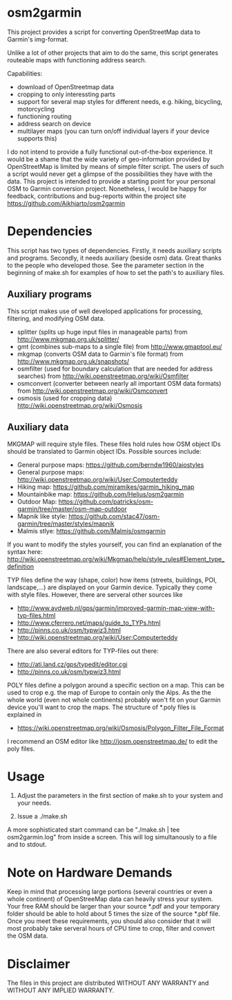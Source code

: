 osm2garmin
==========

This project provides a script for converting OpenStreetMap data to Garmin's img-format. 

Unlike a lot of other projects that aim to do the same, this script generates routeable maps with functioning address search.

Capabilities:
* download of OpenStreetmap data
* cropping to only interessting parts
* support for several map styles for different needs, e.g. hiking, bicycling, motorcycling
* functioning routing
* address search on device
* multilayer maps (you can turn on/off individual layers if your device supports this)

I do not intend to provide a fully functional out-of-the-box experience. It would be a shame that the wide variety of geo-information provided by OpenStreetMap is limited by means of simple filter script. The users of such a script would never get a glimpse of the possibilities they have with the data.
This project is intended to provide a starting point for your personal OSM to Garmin conversion project. 
Nonetheless, I would be happy for feedback, contributions and bug-reports within the project site https://github.com/Aikhjarto/osm2garmin

Dependencies
============

This script has two types of dependencies. Firstly, it needs auxiliary scripts and programs. Secondly, it needs auxiliary (beside osm) data. Great thanks to the people who developed those.
See the parameter section in the beginning of make.sh for examples of how to set the path's to auxiliary files.


Auxiliary programs
------------------
This script makes use of well developed applications for processing, filtering, and modifying OSM data. 

* splitter (splits up huge input files in manageable parts) from http://www.mkgmap.org.uk/splitter/
* gmt (combines sub-maps to a single file) from http://www.gmaptool.eu/
* mkgmap (converts OSM data to Garmin's file format) from http://www.mkgmap.org.uk/snapshots/
* osmfilter (used for boundary calculation that are needed for address searches) from http://wiki.openstreetmap.org/wiki/Osmfilter
* osmconvert (converter between nearly all important OSM data formats) from http://wiki.openstreetmap.org/wiki/Osmconvert
* osmosis (used for cropping data) http://wiki.openstreetmap.org/wiki/Osmosis


Auxiliary data
--------------
MKGMAP will require style files. These files hold rules how OSM object IDs should be translated to Garmin object IDs. Possible sources include:

* General purpose maps: https://github.com/berndw1960/aiostyles
* General purpose maps: http://wiki.openstreetmap.org/wiki/User:Computerteddy
* Hiking map: https://github.com/miramikes/garmin_hiking_map
* Mountainbike map: https://github.com/Helius/osm2garmin
* Outdoor Map: https://github.com/patricks/osm-garmin/tree/master/osm-map-outdoor
* Mapnik like style: https://github.com/stac47/osm-garmin/tree/master/styles/mapnik
* Malmis stlye: https://github.com/Malmis/osmgarmin

If you want to modify the styles yourself, you can find an explanation of the syntax here: http://wiki.openstreetmap.org/wiki/Mkgmap/help/style_rules#Element_type_definition

TYP files define the way (shape, color) how items (streets, buildings, POI, landscape,...) are displayed on your Garmin device. Typically they come with style files.
However, there are serveral other sources like

* http://www.avdweb.nl/gps/garmin/improved-garmin-map-view-with-typ-files.html
* http://www.cferrero.net/maps/guide_to_TYPs.html
* http://pinns.co.uk/osm/typwiz3.html
* http://wiki.openstreetmap.org/wiki/User:Computerteddy

There are also several editors for TYP-files out there:

* http://ati.land.cz/gps/typedit/editor.cgi
* http://pinns.co.uk/osm/typwiz3.html

POLY files define a polygon around a specific section on a map. This can be used to crop e.g. the map of Europe to contain only the Alps. As the the whole world (even not whole continents) probably won't fit on your Garmin device you'll want to crop the maps. The structure of *.poly files is explained in 

* https://wiki.openstreetmap.org/wiki/Osmosis/Polygon_Filter_File_Format

I recommend an OSM editor like http://josm.openstreetmap.de/ to edit the poly files.

Usage
=====

1) Adjust the parameters in the first section of make.sh to your system and your needs.

2) Issue a ./make.sh

A more sophisticated start command can be "./make.sh | tee osm2garmin.log" from inside a screen. This will log simultanously to a file and to stdout.

Note on Hardware Demands
========================

Keep in mind that processing large portions (several countries or even a whole continent) of OpenStreeMap data can heavily stress your system. Your free RAM should be larger than your source *.pdf and your temporary folder should be able to hold about 5 times the size of the source *.pbf file. Once you meet these requirements, you should also consider that it will most probably take serveral hours of CPU time to crop, filter and convert the OSM data.

Disclaimer
==========

The files in this project are distributed WITHOUT ANY WARRANTY and  WITHOUT ANY IMPLIED WARRANTY.
